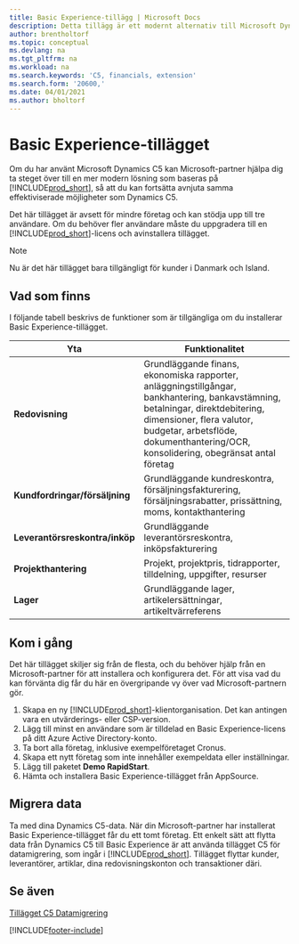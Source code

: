 ```yaml
---
title: Basic Experience-tillägg | Microsoft Docs
description: Detta tillägg är ett modernt alternativ till Microsoft Dynamics C5.
author: brentholtorf
ms.topic: conceptual
ms.devlang: na
ms.tgt_pltfrm: na
ms.workload: na
ms.search.keywords: 'C5, financials, extension'
ms.search.form: '20600,'
ms.date: 04/01/2021
ms.author: bholtorf
---
```


# <a name="the-basic-experience-extension" />Basic Experience-tillägget

Om du har använt Microsoft Dynamics C5 kan Microsoft-partner hjälpa dig ta steget över till en mer modern lösning som baseras på [!INCLUDE[prod_short](includes/prod_short.md)], så att du kan fortsätta avnjuta samma effektiviserade möjligheter som Dynamics C5.

Det här tillägget är avsett för mindre företag och kan stödja upp till tre användare. Om du behöver fler användare måste du uppgradera till en [!INCLUDE[prod_short](includes/prod_short.md)]-licens och avinstallera tillägget.

> [!NOTE]
> Nu är det här tillägget bara tillgängligt för kunder i Danmark och Island.

## <a name="whats-available" />Vad som finns

I följande tabell beskrivs de funktioner som är tillgängliga om du installerar Basic Experience-tillägget.

|Yta  |Funktionalitet  |
|---------|---------|
|**Redovisning** |Grundläggande finans, ekonomiska rapporter, anläggningstillgångar, bankhantering, bankavstämning, betalningar, direktdebitering, dimensioner, flera valutor, budgetar, arbetsflöde, dokumenthantering/OCR, konsolidering, obegränsat antal företag|
|**Kundfordringar/försäljning** |Grundläggande kundreskontra, försäljningsfakturering, försäljningsrabatter, prissättning, moms, kontakthantering |
|**Leverantörsreskontra/inköp** |Grundläggande leverantörsreskontra, inköpsfakturering |
|**Projekthantering** |Projekt, projektpris, tidrapporter, tilldelning, uppgifter, resurser |
|**Lager** |Grundläggande lager, artikelersättningar, artikeltvärreferens |

## <a name="getting-started" />Kom i gång

Det här tillägget skiljer sig från de flesta, och du behöver hjälp från en Microsoft-partner för att installera och konfigurera det. För att visa vad du kan förvänta dig får du här en övergripande vy över vad Microsoft-partnern gör.

1. Skapa en ny [!INCLUDE[prod_short](includes/prod_short.md)]-klientorganisation. Det kan antingen vara en utvärderings- eller CSP-version.
2. Lägg till minst en användare som är tilldelad en Basic Experience-licens på ditt Azure Active Directory-konto.
3. Ta bort alla företag, inklusive exempelföretaget Cronus.
4. Skapa ett nytt företag som inte innehåller exempeldata eller inställningar.
5. Lägg till paketet **Demo RapidStart**. <!--what does the package contain?-->
6. Hämta och installera Basic Experience-tillägget från AppSource.

## <a name="migrating-data" />Migrera data

Ta med dina Dynamics C5-data. När din Microsoft-partner har installerat Basic Experience-tillägget får du ett tomt företag. Ett enkelt sätt att flytta data från Dynamics C5 till Basic Experience är att använda tillägget C5 för datamigrering, som ingår i [!INCLUDE[prod_short](includes/prod_short.md)]. Tillägget flyttar kunder, leverantörer, artiklar, dina redovisningskonton och transaktioner däri.

## <a name="see-also" />Se även

[Tillägget C5 Datamigrering](ui-extensions-c5-data-migration.md)  

[!INCLUDE[footer-include](includes/footer-banner.md)]

